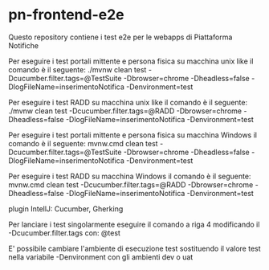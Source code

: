# pn-frontend-e2e
Questo repository contiene i test e2e per le webapps di Piattaforma Notifiche

Per eseguire i test portali mittente e persona fisica su macchina unix like il comando è il seguente:
./mvnw clean test -Dcucumber.filter.tags=@TestSuite -Dbrowser=chrome -Dheadless=false -DlogFileName=inserimentoNotifica -Denvironment=test

Per eseguire i test RADD su macchina unix like il comando è il seguente:
./mvnw clean test -Dcucumber.filter.tags=@RADD -Dbrowser=chrome -Dheadless=false -DlogFileName=inserimentoNotifica -Denvironment=test

Per eseguire i test portali mittente e persona fisica su macchina Windows il comando è il seguente:
mvnw.cmd clean test -Dcucumber.filter.tags=@TestSuite -Dbrowser=chrome -Dheadless=false -DlogFileName=inserimentoNotifica -Denvironment=test

Per eseguire i test RADD su macchina Windows il comando è il seguente:
mvnw.cmd clean test -Dcucumber.filter.tags=@RADD -Dbrowser=chrome -Dheadless=false -DlogFileName=inserimentoNotifica -Denvironment=test

plugin IntellJ: Cucumber, Gherking

Per lanciare i test singolarmente eseguire il comando a riga 4 modificando il -Dcucumber.filter.tags con: @test<iddeltestbook>

E' possibile cambiare l'ambiente di esecuzione test sostituendo il valore test nella variabile -Denvironment con gli ambienti dev o uat